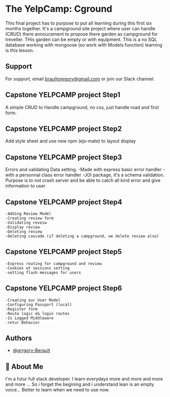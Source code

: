 
# The YelpCamp: Cground

This final project has to purpose to put all learning during this first six months together.
It's a campground site project where user can handle (CRUD) there annoucement to propose there garden as campground for treveller.
THis garden can be empty or with equipment. 
This is a no SQL database  working with mongoose (so work with Models function) learning is this lesson.



## Support

For support, email braultgregory@gmail.com or join our Slack channel.


## Capstone YELPCAMP project Step1

A simple CRUD to Handle campground, no css, just handle road and first form. 

## Capstone YELPCAMP project Step2

Add style sheet and use new npm (ejs-mate) to layout display

## Capstone YELPCAMP project Step3

Errors and validating Data setting.
    -Made with express basic error handler
    -with a personnal class error handler
    -JOI package, it's a schema validation.
Purpose is to not crash server and be able to catch all kind error and give information to user

## Capstone YELPCAMP project Step4

    -Adding Review Model
    -Creating review form
    -Validating reveiw
    -Display review
    -Deleting review
    -Deleting cascade (if deleting a campground, we delete review also)

## Capstone YELPCAMP project Step5

    -Express routing for campground and review
    -Cookies et sessions setting
    -setting flash messages for users

## Capstone YELPCAMP project Step6

    -Creating our User Model
    -Configuring Passport (local)
    -Register form
    -Route logic é& login routes
    -Is Logged Middleware
    -retur Behavior


## Authors

- [@grrgory-Berault](https://github.com/gr3g01ry)


## 🚀 About Me
I'm a futur full stack developer.
I learn everydays more and more and more and more ... So i forget the begining and i understand lean is an empty voice... Better to learn when we need to use now.

